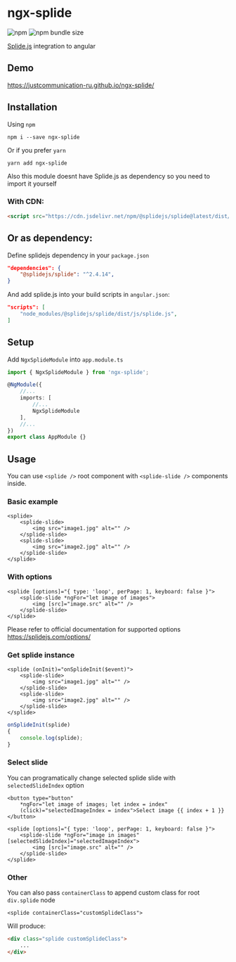 # ngx-splide

![npm](https://img.shields.io/npm/v/ngx-splide)
![npm bundle size](https://img.shields.io/bundlephobia/min/ngx-splide)

[Splide.js](https://splidejs.com/) integration to angular

## Demo

https://justcommunication-ru.github.io/ngx-splide/

## Installation

Using `npm`

`npm i --save ngx-splide`

Or if you prefer `yarn`

`yarn add ngx-splide`

Also this module doesnt have Splide.js as dependency so you need to import it yourself

### With CDN:

```html
<script src="https://cdn.jsdelivr.net/npm/@splidejs/splide@latest/dist/js/splide.min.js"></script>
```

## Or as dependency:

Define splidejs dependency in your `package.json`
```json
"dependencies": {
    "@splidejs/splide": "^2.4.14",
}
```

And add splide.js into your build scripts in `angular.json`:

```json
"scripts": [
    "node_modules/@splidejs/splide/dist/js/splide.js",
]
```


## Setup

Add `NgxSplideModule` into `app.module.ts`

```typescript
import { NgxSplideModule } from 'ngx-splide';

@NgModule({
    //...
    imports: [
        //...
        NgxSplideModule
    ],
    //...
})
export class AppModule {}
```

## Usage

You can use `<splide />` root component with `<splide-slide />` components inside.

### Basic example

```angular2html
<splide>
    <splide-slide>
        <img src="image1.jpg" alt="" />
    </splide-slide>
    <splide-slide>
        <img src="image2.jpg" alt="" />
    </splide-slide>
</splide>
```

### With options

```angular2html
<splide [options]="{ type: 'loop', perPage: 1, keyboard: false }">
    <splide-slide *ngFor="let image of images">
        <img [src]="image.src" alt="" />
    </splide-slide>
</splide>
```

Please refer to official documentation for supported options https://splidejs.com/options/

### Get splide instance

```angular2html
<splide (onInit)="onSplideInit($event)">
    <splide-slide>
        <img src="image1.jpg" alt="" />
    </splide-slide>
    <splide-slide>
        <img src="image2.jpg" alt="" />
    </splide-slide>
</splide>
```

```typescript
onSplideInit(splide)
{
    console.log(splide);
}
```

### Select slide

You can programatically change selected splide slide with `selectedSlideIndex` option

```angular2html
<button type="button" 
    *ngFor="let image of images; let index = index" 
    (click)="selectedImageIndex = index">Select image {{ index + 1 }}</button>

<splide [options]="{ type: 'loop', perPage: 1, keyboard: false }">
    <splide-slide *ngFor="image in images" [selectedSlideIndex]="selectedImageIndex">
        <img [src]="image.src" alt="" />
    </splide-slide>
</splide>
```

### Other

You can also pass `containerClass` to append custom class for root `div.splide` node

```angular2html
<splide containerClass="customSplideClass">
```

Will produce:

```html
<div class="splide customSplideClass">
    ...
</div>
```

